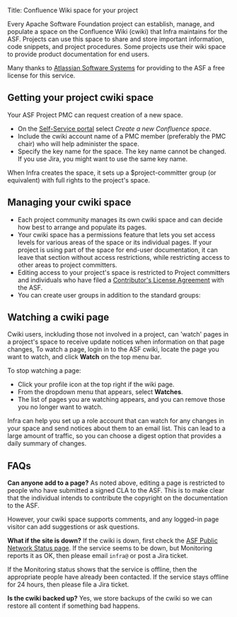 Title: Confluence Wiki space for your project

Every Apache Software Foundation project can establish, manage, and populate a space on the Confluence Wiki (cwiki) that Infra maintains for the ASF. Projects can use this space to share and store important information, code snippets, and project procedures. Some projects use their wiki space to provide product documentation for end users.

Many thanks to <a href="http://www.atlassian.com/" target="_blank">Atlassian Software Systems</a> for providing to the ASF a free license for this service.

## Getting your project cwiki space ##

Your ASF Project PMC can request creation of a new space.

  - On the <a href="https://selfserve.apache.org/" target="_blank">Self-Service portal</a> select _Create a new Confluence space_.
  - Include the cwiki account name of a PMC member (preferably the PMC chair) who will help administer the space.
  - Specify the key name for the space. The key name cannot be changed. If you use Jira, you might want to use the same key name.

When Infra creates the space, it sets up a $project-committer group (or equivalent) with full rights to the project's space.

## Managing your cwiki space ##

  - Each project community manages its own cwiki space and can decide how best to arrange and populate its pages.
  - Your cwiki space has a permissions feature that lets you set access levels for various areas of the space or its individual pages. If your project is using part of the space for end-user documentation, it can leave that section without access restrictions, while restricting access to other areas to project committers.
  - Editing access to your project's space is restricted to Project committers and individuals who have filed a <a href="http://www.apache.org/licenses/" target="_blank">Contributor's License Agreement</a> with the ASF.
  - You can create user groups in addition to the standard groups:
  
## Watching a cwiki page ##

Cwiki users, inckluding those not involved in a project, can 'watch' pages in a project's space to receive update notices when information on that page changes, To watch a page, login in to the ASF cwiki, locate the page you want to watch, and click **Watch** on the top menu bar. 

To stop watching a page:

  - Click your profile icon at the top right if the wiki page.
  - From the dropdown menu that appears, select **Watches**. 
  - The list of pages you are watching appears, and you can remove those you no longer want to watch.
  
Infra can help you set up a role account that can watch for any changes in your space and send notices about them to an email list. This can lead to a large amount of traffic, so you can choose a digest option that provides a daily summary of changes.
  
## FAQs ##

**Can anyone add to a page?** As noted above, editing a page is restricted to people who have submitted a signed CLA to the ASF. This is to make clear that the individual intends to contribute the copyright on the documentation to the ASF.

However, your cwiki space supports comments, and any logged-in page visitor can add suggestions or ask questions.

**What if the site is down?** If the cwiki is down, first check the <a href="http://monitoring.apache.org/status/" target="_blank">ASF Public Network Status page</a>. If the service seems to be down, but Monitoring reports it as OK, then please email `infra@` or post a Jira ticket.

If the Monitoring status shows that the service is offline, then the appropriate people have already been contacted. If the service stays offline for 24 hours, then please file a Jira ticket.

**Is the cwiki backed up?** Yes, we store backups of the cwiki so we can restore all content if something bad happens.
